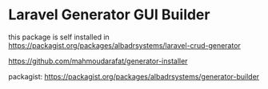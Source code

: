 
Laravel Generator GUI Builder
=====================================

this package is self installed in https://packagist.org/packages/albadrsystems/laravel-crud-generator

https://github.com/mahmoudarafat/generator-installer

packagist: https://packagist.org/packages/albadrsystems/generator-builder
